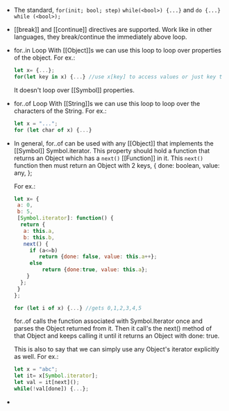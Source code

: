 - The standard,
  ``for(init; bool; step)`` 
  ``while(<bool>) {...}``
  and
  ``do {...} while (<bool>);``
- [[break]] and [[continue]] directives are supported. Work like in other languages, they break/continue the immediately above loop.
- for..in Loop
  With [[Object]]s we can use this loop to loop over properties of the object.
  For ex.:
  ```js
  let x= {...};
  for(let key in x) {...} //use x[key] to access values or just key to access property names.
  ```
  It doesn't loop over [[Symbol]] properties.
- for..of Loop
  With [[String]]s we can use this loop to loop over the characters of the String.
  For ex.:
  ```js
  let x = "...";
  for (let char of x) {...}
  ```
- In general, for..of can be used with any [[Object]] that implements the [[Symbol]] Symbol.iterator. This property should hold a function that returns an Object which has a ``next()`` [[Function]] in it. This ``next()`` function then must return an Object with 2 keys,
  {
   done: boolean,
   value: any,
  };
  
  For ex.:
  ```js
  let x= { 
   a: 0,
   b: 5,
   [Symbol.iterator]: function() {
    return {
     a: this.a,
     b: this.b,
     next() {
       if (a<=b) 
          return {done: false, value: this.a++};
       else
           return {done:true, value: this.a};
      }
    };
   }
  };
  
  for (let i of x) {...} //gets 0,1,2,3,4,5
  
  ```
  for..of calls the function associated with Symbol.Iterator once and parses the Object returned from it.
  Then it call's the next() method of that Object and keeps calling it until it returns an Object with done: true.
  
  This is also to say that we can simply use any Object's iterator explicitly as well.
  For ex.:
  ```js
  let x = "abc";
  let it= x[Symbol.iterator];
  let val = it[next]();
  while(!val[done]) {...};
  ```
-